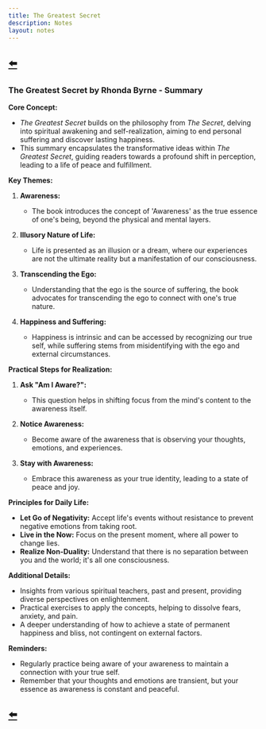 ```yaml
---
title: The Greatest Secret
description: Notes
layout: notes
---
```


## [⬅️](/)

### **The Greatest Secret by Rhonda Byrne - Summary**

**Core Concept:**
- *The Greatest Secret* builds on the philosophy from *The Secret*, delving into spiritual awakening and self-realization, aiming to end personal suffering and discover lasting happiness.
- This summary encapsulates the transformative ideas within *The Greatest Secret*, guiding readers towards a profound shift in perception, leading to a life of peace and fulfillment.

**Key Themes:**

1. **Awareness:**
   - The book introduces the concept of 'Awareness' as the true essence of one's being, beyond the physical and mental layers.

2. **Illusory Nature of Life:**
   - Life is presented as an illusion or a dream, where our experiences are not the ultimate reality but a manifestation of our consciousness.

3. **Transcending the Ego:**
   - Understanding that the ego is the source of suffering, the book advocates for transcending the ego to connect with one's true nature.

4. **Happiness and Suffering:**
   - Happiness is intrinsic and can be accessed by recognizing our true self, while suffering stems from misidentifying with the ego and external circumstances.

**Practical Steps for Realization:**

1. **Ask "Am I Aware?":**
   - This question helps in shifting focus from the mind's content to the awareness itself.

2. **Notice Awareness:**
   - Become aware of the awareness that is observing your thoughts, emotions, and experiences.

3. **Stay with Awareness:**
   - Embrace this awareness as your true identity, leading to a state of peace and joy.

**Principles for Daily Life:**

- **Let Go of Negativity:** Accept life's events without resistance to prevent negative emotions from taking root.
- **Live in the Now:** Focus on the present moment, where all power to change lies.
- **Realize Non-Duality:** Understand that there is no separation between you and the world; it's all one consciousness.

**Additional Details:**

- Insights from various spiritual teachers, past and present, providing diverse perspectives on enlightenment.
- Practical exercises to apply the concepts, helping to dissolve fears, anxiety, and pain.
- A deeper understanding of how to achieve a state of permanent happiness and bliss, not contingent on external factors.

**Reminders:**

- Regularly practice being aware of your awareness to maintain a connection with your true self.
- Remember that your thoughts and emotions are transient, but your essence as awareness is constant and peaceful.

## [⬅️](/)